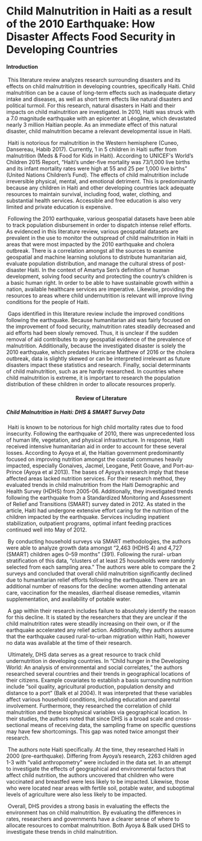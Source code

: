 
  
# Child Malnutrition in Haiti as a result of the 2010 Earthquake: How Disaster Affects Food Security in Developing Countries

<div align="left"> 
 
#### **Introduction**

​		This literature review analyzes research surrounding disasters and its effects on child malnutrition in developing countries, specifically Haiti. Child malnutrition can be a cause of long-term effects such as inadequate dietary intake and diseases, as well as short term effects like natural disasters and political turmoil. For this research, natural disasters in Haiti and their impacts on child malnutrition are investigated. In 2010, Haiti was struck with a 7.0 magnitude earthquake with an epicenter at Léogâne, which devastated nearly 3 million Haitian people. As an immediate effect of this natural disaster, child malnutrition became a relevant developmental issue in Haiti. 

​		Haiti is notorious for malnutrition in the Western hemisphere (Cuneo, Dansereau, Habib 2017). Currently, 1 in 5 children in Haiti suffer from malnutrition (Meds & Food for Kids in Haiti). According to UNICEF's World’s Children 2015 Report, “Haiti’s under-five mortality was 73/1,000 live births and its infant mortality rates were high at 55 and 25 per 1,000 live births” (United Nations Children’s Fund). The effects of child malnutrition include irreversible physical, mental, and emotional detriment. This is predominantly because any children in Haiti and other developing countries lack adequate resources to maintain survival, including food, water, clothing, and substantial health services. Accessible and free education is also very limited and private education is expensive. 

​		Following the 2010 earthquake, various geospatial datasets have been able to track population disbursement in order to dispatch intense relief efforts. As evidenced in this literature review, various geospatial datasets are prevalent in the use to monitor the outspread of child malnutrition in Haiti in areas that were most impacted by the 2010 earthquake and cholera outbreak. There is a correlation amongst all the sources to examine geospatial and machine learning solutions to distribute humanitarian aid, evaluate population distribution, and manage the cultural stress of post-disaster Haiti. In the context of Amartya Sen’s definition of human development, solving food security and protecting the country’s children is a basic human right. In order to be able to have sustainable growth within a nation, available healthcare services are imperative. Likewise, providing the resources to areas where child undernutrition is relevant will improve living conditions for the people of Haiti.

​		Gaps identified in this literature review include the improved conditions following the earthquake. Because humanitarian aid was fairly focused on the improvement of food security, malnutrition rates steadily decreased and aid efforts had been slowly removed. Thus, it is unclear if the sudden removal of aid contributes to any geospatial evidence of the prevalence of malnutrition. Additionally, because the investigated disaster is solely the 2010 earthquake, which predates Hurricane Matthew of 2016 or the cholera outbreak, data is slightly skewed or can be interpreted irrelevant as future disasters impact these statistics and research. Finally, social determinants of child malnutrition, such as are hardly researched. In countries where child malnutrition is extreme, it is important to research the population distribution of these children in order to allocate resources properly.

<div align="center"> 
  
#### **Review of Literature**

<div align="left"> 
  
##### Child Malnutrition in Haiti: DHS & SMART Survey Data

​		Haiti is known to be notorious for high child mortality rates due to food insecurity. Following the earthquake of 2010, there was unprecedented loss of human life, vegetation, and physical infrastructure. In response, Haiti received intensive humanitarian aid in order to account for these several losses. According to Ayoya et al, the Haitian government predominantly focused on improving nutrition amongst the coastal communes heavily impacted, especially Gonaives, Jacmel, Leogane, Petit Goave, and Port-au-Prince (Ayoya et al 2013). The bases of Ayoya’s research imply that these affected areas lacked nutrition services. For their research method, they evaluated trends in child malnutrition from the Haiti Demographic and Health Survey (HDHS) from 2005-06. Additionally, they investigated trends following the earthquake from a Standardized Monitoring and Assessment of Relief and Transitions (SMART) survey dated in 2012. As stated in the article, Haiti had undergone extensive effort caring for the nutrition of the children impacted by the earthquake. Services including inpatient stabilization, outpatient programs, optimal infant feeding practices continued well into May of 2012. 

​		By conducting household surveys via SMART methodologies, the authors were able to analyze growth data amongst “2,463 (HDHS 4) and 4,727 (SMART) children ages 0–59 months” (391). Following the rural- urban stratification of this data, “clusters of at least 25 households were randomly selected from each sampling area.” The authors were able to compare the 2 surveys and concluded that overall child malnutrition significantly declined due to humanitarian relief efforts following the earthquake. There are an additional number of reasons for the decline: women attending antenatal care, vaccination for the measles, diarrheal disease remedies, vitamin supplementation, and availability of potable water. 

​		A gap within their research includes failure to absolutely identify the reason for this decline. It is stated by the researchers that they are unclear if the child malnutrition rates were steadily increasing on their own, or if the earthquake accelerated any relief action. Additionally, they authors assume that the earthquake caused rural-to-urban migration within Haiti, however no data was available at the time of their research. 

​		Ultimately, DHS data serves as a great resource to track child undernutrition in developing countries. In “Child hunger in the Developing World: An analysis of environmental and social correlates,” the authors researched several countries and their trends in geographical locations of their citizens. Example covariates to establish a basis surrounding nutrition include “soil quality, agricultural production, population density and distance to a port” (Balk et al 2004). It was interpreted that these variables affect various household conditions, including education and parental involvement. Furthermore, they researched the correlation of child malnutrition and these biophysical variables via geographical location. In their studies, the authors noted that since DHS is a broad scale and cross-sectional means of receiving data, the sampling frame on specific questions may have few shortcomings. This gap was noted twice amongst their research. 

​		The authors note Haiti specifically. At the time, they researched Haiti in 2000 (pre-earthquake). Differing from Ayoya’s research, 2263 children aged 1-3 with “valid anthropometry” were included in the data set. In an attempt to investigate the effects of geographical and environmental factors that affect child nutrition, the authors uncovered that children who were vaccinated and breastfed were less likely to be impacted. Likewise, those who were located near areas with fertile soil, potable water, and suboptimal levels of agriculture were also less likely to be impacted. 

​		Overall, DHS provides a strong basis in evaluating the effects the environment has on child malnutrition. By evaluating the differences in rates, researchers and governments have a clearer sense of where to allocate resources to combat malnutrition. Both Ayoya & Balk used DHS to investigate these trends in child malnutrition. 
